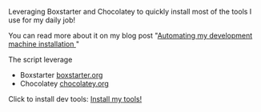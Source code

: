 Leveraging Boxstarter and Chocolatey to quickly install most of the tools I use for my daily job!

You can read more about it on my blog post "[Automating my development machine installation ](https://laurentkempe.com/2018/06/01/Automating-development-machine-installation/)"

The script leverage 
- Boxstarter [boxstarter.org](http://boxstarter.org)
- Chocolatey [chocolatey.org](http://chocolatey.org)

Click to install dev tools: <a href='http://boxstarter.org/package/url?https://raw.githubusercontent.com/lionelplessis/Cacao/master/PrepareMyCacao.ps1'>Install my tools!</a>
